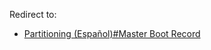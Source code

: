 Redirect to:

*   [Partitioning (Español)#Master Boot Record](/index.php/Partitioning_(Espa%C3%B1ol)#Master_Boot_Record "Partitioning (Español)")